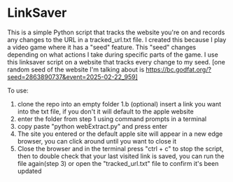 # LinkSaver

This is a simple Python script that tracks the website you're on and records any changes to the URL in a tracked_url.txt file. I created this because I play a video game where it has a "seed" feature. This "seed" changes depending on what actions I take during specific parts of the game. I use this linksaver script on a website that tracks every change to my seed. [one random seed of the website I'm talking about is https://bc.godfat.org/?seed=2863890737&event=2025-02-22_959]

To use:

1. clone the repo into an empty folder
1.b (optional) insert a link you want into the txt file, if you don't it will default to the apple website
2. enter the folder from step 1 using command prompts in a terminal
3. copy paste "python webExtract.py" and press enter
4. The site you entered or the default apple site will appear in a new edge browser, you can click around until you want to close it
5. Close the browser and in the terminal press "ctrl + c" to stop the script, then to double check that your last visited link is saved, you can run the file again(step 3) or open the "tracked_url.txt" file to confirm it's been updated 
